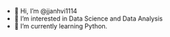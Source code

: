 - 👋 Hi, I’m @jjanhvi1114
- 👀 I’m interested in Data Science and Data Analysis 
- 🌱 I’m currently learning Python.
